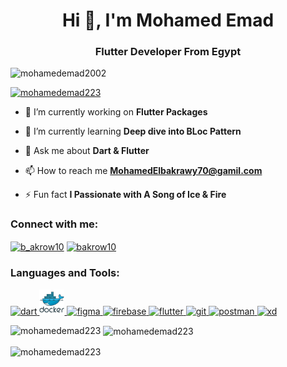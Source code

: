 <h1 align="center">Hi 👋, I'm Mohamed Emad</h1>
<h3 align="center">Flutter Developer From Egypt</h3>

<p align="left"> <img src="https://komarev.com/ghpvc/?username=mohamedemad2002&label=Profile%20views&color=0e75b6&style=flat" alt="mohamedemad2002" /> </p>

<p align="left"> <a href="https://github.com/ryo-ma/github-profile-trophy"><img src="https://github-profile-trophy.vercel.app/?username=mohamedemad223" alt="mohamedemad223" /></a> </p>

- 🔭 I’m currently working on **Flutter Packages**

- 🌱 I’m currently learning **Deep dive into BLoc Pattern**

- 💬 Ask me about **Dart & Flutter**

- 📫 How to reach me **MohamedElbakrawy70@gamil.com**

- ⚡ Fun fact **I Passionate with A Song of Ice & Fire**

<h3 align="left">Connect with me:</h3>
<p align="left">
<a href="https://twitter.com/b_akrow10" target="blank"><img align="center" src="https://raw.githubusercontent.com/rahuldkjain/github-profile-readme-generator/master/src/images/icons/Social/twitter.svg" alt="b_akrow10" height="30" width="40" /></a>
<a href="https://fb.com/bakrow10" target="blank"><img align="center" src="https://raw.githubusercontent.com/rahuldkjain/github-profile-readme-generator/master/src/images/icons/Social/facebook.svg" alt="bakrow10" height="30" width="40" /></a>
</p>

<h3 align="left">Languages and Tools:</h3>
<p align="left"> <a href="https://dart.dev" target="_blank" rel="noreferrer"> <img src="https://www.vectorlogo.zone/logos/dartlang/dartlang-icon.svg" alt="dart" width="40" height="40"/> </a> <a href="https://www.docker.com/" target="_blank" rel="noreferrer"> <img src="https://raw.githubusercontent.com/devicons/devicon/master/icons/docker/docker-original-wordmark.svg" alt="docker" width="40" height="40"/> </a> <a href="https://www.figma.com/" target="_blank" rel="noreferrer"> <img src="https://www.vectorlogo.zone/logos/figma/figma-icon.svg" alt="figma" width="40" height="40"/> </a> <a href="https://firebase.google.com/" target="_blank" rel="noreferrer"> <img src="https://www.vectorlogo.zone/logos/firebase/firebase-icon.svg" alt="firebase" width="40" height="40"/> </a> <a href="https://flutter.dev" target="_blank" rel="noreferrer"> <img src="https://www.vectorlogo.zone/logos/flutterio/flutterio-icon.svg" alt="flutter" width="40" height="40"/> </a> <a href="https://git-scm.com/" target="_blank" rel="noreferrer"> <img src="https://www.vectorlogo.zone/logos/git-scm/git-scm-icon.svg" alt="git" width="40" height="40"/> </a> <a href="https://postman.com" target="_blank" rel="noreferrer"> <img src="https://www.vectorlogo.zone/logos/getpostman/getpostman-icon.svg" alt="postman" width="40" height="40"/> </a> <a href="https://www.adobe.com/products/xd.html" target="_blank" rel="noreferrer"> <img src="https://cdn.worldvectorlogo.com/logos/adobe-xd.svg" alt="xd" width="40" height="40"/> </a> </p>

<p><img align="left" src="https://github-readme-stats.vercel.app/api/top-langs?username=mohamedemad223&show_icons=true&locale=en&layout=compact" alt="mohamedemad223" /></p>

<p>&nbsp;<img align="center" src="https://github-readme-stats.vercel.app/api?username=mohamedemad223&show_icons=true&locale=en" alt="mohamedemad223" /></p>

<p><img align="center" src="https://github-readme-streak-stats.herokuapp.com/?user=mohamedemad223&" alt="mohamedemad223" /></p>
